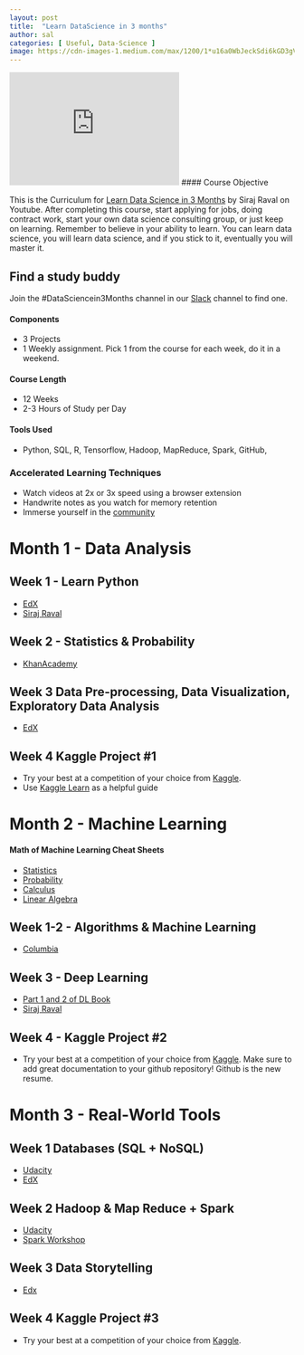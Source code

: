 ```yaml
---
layout: post
title:  "Learn DataScience in 3 months"
author: sal
categories: [ Useful, Data-Science ]
image: https://cdn-images-1.medium.com/max/1200/1*u16a0WbJeckSdi6kGD3gVA.jpeg
---
```


<iframe width="300" height="200" src="https://www.youtube.com/embed/9rDhY1P3YLA" frameborder="0" allow="accelerometer; autoplay; encrypted-media; gyroscope; picture-in-picture" allowfullscreen></iframe>
#### Course Objective

This is the Curriculum for [Learn Data Science in 3 Months](https://youtu.be/9rDhY1P3YLA) by Siraj Raval on Youtube. After completing this course, start applying for jobs, doing contract work, start your own data science consulting group, or just keep on learning. Remember to believe in your ability to learn. You can learn data science, you will learn data science, and if you stick to it, eventually you will master it. 

## Find a study buddy
Join the #DataSciencein3Months channel in our [Slack](http://wizards.herokuapp.com) channel to find one. 

#### Components
- 3 Projects 
- 1 Weekly assignment. Pick 1 from the course for each week, do it in a weekend. 

#### Course Length
- 12 Weeks
- 2-3 Hours of Study per Day

#### Tools Used
- Python, SQL, R, Tensorflow, Hadoop, MapReduce, Spark, GitHub, 

### Accelerated Learning Techniques
- Watch videos at 2x or 3x speed using a browser extension
- Handwrite notes as you watch for memory retention
- Immerse yourself in the [community](https://medium.com/@exastax/top-20-data-science-blogs-and-websites-for-data-scientists-d88b7d99740)

# Month 1 - Data Analysis

## Week 1 - Learn Python
- [EdX](https://www.edx.org/course/introduction-python-data-science-2)
- [Siraj Raval](https://www.youtube.com/watch?v=T5pRlIbr6gg&list=PL2-dafEMk2A6QKz1mrk1uIGfHkC1zZ6UU)

## Week 2 - Statistics & Probability
- [KhanAcademy](https://www.khanacademy.org/math/statistics-probability)

## Week 3 Data Pre-processing, Data Visualization, Exploratory Data Analysis
- [EdX](https://www.edx.org/course/introduction-to-computing-for-data-analysis)

## Week 4 Kaggle Project #1
- Try your best at a competition of your choice from [Kaggle](https://www.kaggle.com/competitions).
- Use [Kaggle Learn](https://www.kaggle.com/learn/overview) as a helpful guide


# Month 2 - Machine Learning

#### Math of Machine Learning Cheat Sheets
- [Statistics](http://web.mit.edu/~csvoss/Public/usabo/stats_handout.pdf)
- [Probability](https://static1.squarespace.com/static/54bf3241e4b0f0d81bf7ff36/t/55e9494fe4b011aed10e48e5/1441352015658/probability_cheatsheet.pdf)
- [Calculus](http://tutorial.math.lamar.edu/pdf/Calculus_Cheat_Sheet_All.pdf)
- [Linear Algebra](https://www.souravsengupta.com/cds2016/lectures/Savov_Notes.pdf)

## Week 1-2 - Algorithms & Machine Learning
- [Columbia](https://courses.edx.org/courses/course-v1:ColumbiaX+DS102X+2T2018/course/)

## Week 3 - Deep Learning
- [Part 1 and 2 of DL Book](https://www.deeplearningbook.org/) 
- [Siraj Raval](https://www.youtube.com/watch?v=vOppzHpvTiQ&list=PL2-dafEMk2A7YdKv4XfKpfbTH5z6rEEj3)

## Week 4 - Kaggle Project #2 
- Try your best at a competition of your choice from [Kaggle](https://www.kaggle.com/competitions). Make sure to add great documentation to your github repository! Github is the new resume. 

# Month 3 - Real-World Tools

## Week 1 Databases (SQL + NoSQL) 
- [Udacity](https://www.udacity.com/course/intro-to-relational-databases--ud197)
- [EdX](https://www.edx.org/course/introduction-to-nosql-data-solutions-2)

## Week 2 Hadoop & Map Reduce + Spark
- [Udacity](https://www.udacity.com/course/intro-to-hadoop-and-mapreduce--ud617)
- [Spark Workshop](https://stanford.edu/~rezab/sparkclass/slides/itas_workshop.pdf) 

## Week 3 Data Storytelling
- [Edx](https://www.edx.org/course/analytics-storytelling-impact-1)

## Week 4 Kaggle Project #3
- Try your best at a competition of your choice from [Kaggle](https://www.kaggle.com/competitions).
